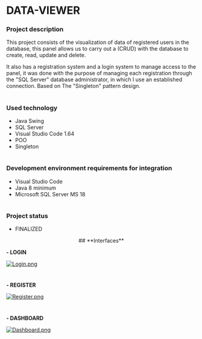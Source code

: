 # **DATA-VIEWER**

### **Project description**

This project consists of the visualization of data of registered users in the database, this panel allows us to carry out a (CRUD) with the database to create, read, update and delete.

It also has a registration system and a login system to manage access to the panel, it was done with the purpose of managing each registration through the "SQL Server" database administrator, in which I use an established connection. Based on The "Singleton" pattern design.

#

### **Used technology**

- Java Swing
- SQL Server
- Visual Studio Code 1.64
- POO
- Singleton

#

### **Development environment requirements for integration**

- Visual Studio Code
- Java 8 minimum
- Microsoft SQL Server MS 18

#

### **Project status**

- FINALIZED


<div align="center">
## **Interfaces**
  </div>




**- LOGIN**

[![Login.png](https://i.postimg.cc/PxGRkWkY/Login.png)](https://postimg.cc/McDD7jHp)

#

**- REGISTER**

[![Register.png](https://i.postimg.cc/1tpYR89T/Register.png)](https://postimg.cc/N9jxpf27)

#

**- DASHBOARD**

[![Dashboard.png](https://i.postimg.cc/g0LT5M1G/Dashboard.png)](https://postimg.cc/rdcjR98H)

